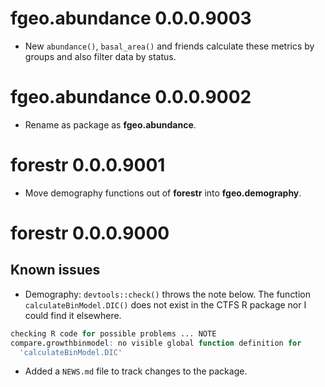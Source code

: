 # fgeo.abundance 0.0.0.9003

* New `abundance()`, `basal_area()` and friends calculate these metrics by groups and also filter data by status.

# fgeo.abundance 0.0.0.9002

* Rename as package as __fgeo.abundance__.

# forestr 0.0.0.9001

* Move demography functions out of __forestr__ into __fgeo.demography__.


# forestr 0.0.0.9000

## Known issues

* Demography: `devtools::check()` throws the note below. The function `calculateBinModel.DIC()` does not exist in the CTFS R package nor I could find it elsewhere.

```R
checking R code for possible problems ... NOTE
compare.growthbinmodel: no visible global function definition for
  'calculateBinModel.DIC'
```

* Added a `NEWS.md` file to track changes to the package.
